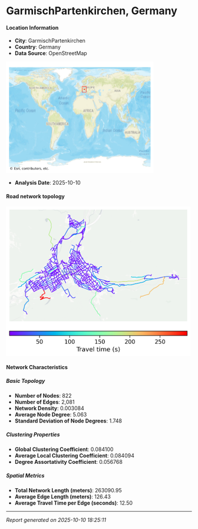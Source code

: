 # GarmischPartenkirchen, Germany

#### Location Information

- **City**: GarmischPartenkirchen
- **Country**: Germany
- **Data Source**: OpenStreetMap
<img src="GarmischPartenkirchen_location.png" alt="GarmischPartenkirchen Location Map" width="400" />

- **Analysis Date**: 2025-10-10

#### Road network topology

<img src="GarmischPartenkirchen_network_map.png" alt="GarmischPartenkirchen Road Network Map" width="500"/>

#### Network Characteristics

##### Basic Topology

- **Number of Nodes**: 822
- **Number of Edges**: 2,081
- **Network Density**: 0.003084
- **Average Node Degree**: 5.063
- **Standard Deviation of Node Degrees**: 1.748

##### Clustering Properties

- **Global Clustering Coefficient**: 0.084100
- **Average Local Clustering Coefficient**: 0.084094
- **Degree Assortativity Coefficient**: 0.056768

##### Spatial Metrics

- **Total Network Length (meters)**: 263090.95
- **Average Edge Length (meters)**: 126.43
- **Average Travel Time per Edge (seconds)**: 12.50

---
*Report generated on 2025-10-10 18:25:11*
